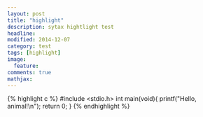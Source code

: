 ```yaml
---
layout: post
title: "highlight"
description: sytax hightlight test
headline: 
modified: 2014-12-07
category: test
tags: [highlight]
image: 
  feature: 
comments: true
mathjax: 
---
```


{% highlight c %}
#include <stdio.h>
int main(void){
    printf("Hello, animal!\n");
    return 0;
}
{% endhighlight %}
